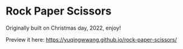 # Rock Paper Scissors

Originally built on Christmas day, 2022, enjoy!

Preview it here: https://yuqingwwang.github.io/rock-paper-scissors/ 
